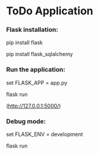 # ToDo Application


### Flask installation:

pip install flask

pip install flask_sqlalchemy


### Run the application:

set FLASK_APP = app.py

flask run

(http://127.0.0.1:5000/)

### Debug mode:

set FLASK_ENV = development

flask run
